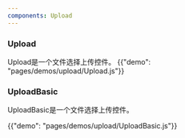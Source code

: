 ```yaml
---
components: Upload
---
```


###  Upload

Upload是一个文件选择上传控件。
{{"demo": "pages/demos/upload/Upload.js"}}


###  UploadBasic

UploadBasic是一个文件选择上传控件。

{{"demo": "pages/demos/upload/UploadBasic.js"}}